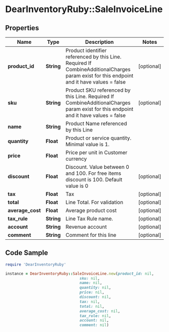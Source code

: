 # DearInventoryRuby::SaleInvoiceLine

## Properties

Name | Type | Description | Notes
------------ | ------------- | ------------- | -------------
**product_id** | **String** | Product identifier referenced by this Line. Required If CombineAdditionalCharges param exist for this endpoint and it have values &#x3D; false | [optional]
**sku** | **String** | Product SKU referenced by this Line. Required If CombineAdditionalCharges param exist for this endpoint and it have values &#x3D; false | [optional]
**name** | **String** | Product Name referenced by this Line |
**quantity** | **Float** | Product or service quantity. Minimal value is 1. |
**price** | **Float** | Price per unit in Customer currency |
**discount** | **Float** | Discount. Value between 0 and 100. For free items discount is 100. Default value is 0 | [optional]
**tax** | **Float** | Tax | [optional]
**total** | **Float** | Line Total. For validation | [optional]
**average_cost** | **Float** | Average product cost | [optional]
**tax_rule** | **String** | Line Tax Rule name. | [optional]
**account** | **String** | Revenue account | [optional]
**comment** | **String** | Comment for this line | [optional]

## Code Sample

```ruby
require 'DearInventoryRuby'

instance = DearInventoryRuby::SaleInvoiceLine.new(product_id: nil,
                                 sku: nil,
                                 name: nil,
                                 quantity: nil,
                                 price: nil,
                                 discount: nil,
                                 tax: nil,
                                 total: nil,
                                 average_cost: nil,
                                 tax_rule: nil,
                                 account: nil,
                                 comment: nil)
```


